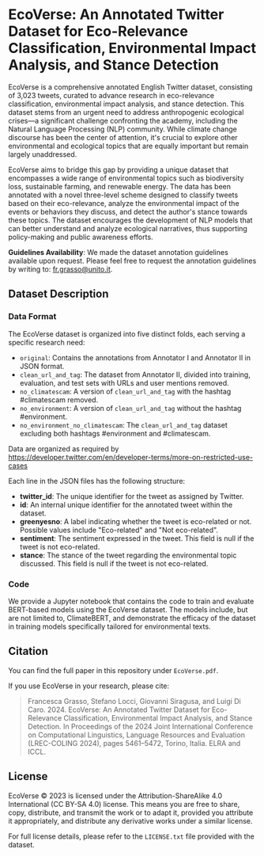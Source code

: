 # EcoVerse: An Annotated Twitter Dataset for Eco-Relevance Classification, Environmental Impact Analysis, and Stance Detection

EcoVerse is a comprehensive annotated English Twitter dataset, consisting of 3,023 tweets, curated to advance research 
in eco-relevance classification, environmental impact analysis, and stance detection. This dataset stems from an urgent 
need to address anthropogenic ecological crises—a significant challenge confronting the academy, including the Natural 
Language Processing (NLP) community. While climate change discourse has been the center of attention, it's crucial 
to explore other environmental and ecological topics that are equally important but remain largely unaddressed.

EcoVerse aims to bridge this gap by providing a unique dataset that encompasses a wide range of environmental topics 
such as biodiversity loss, sustainable farming, and renewable energy. The data has been annotated with a novel 
three-level scheme designed to classify tweets based on their eco-relevance, analyze the environmental impact of 
the events or behaviors they discuss, and detect the author's stance towards these topics. The dataset encourages 
the development of NLP models that can better understand and analyze ecological narratives, thus supporting 
policy-making and public awareness efforts.

**Guidelines Availability**: We made the dataset annotation guidelines available upon request. Please feel free to request the annotation guidelines by writing to: fr.grasso@unito.it.

## Dataset Description

### Data Format
The EcoVerse dataset is organized into five distinct folds, each serving a specific research need:

- `original`: Contains the annotations from Annotator I and Annotator II in JSON format.
- `clean_url_and_tag`: The dataset from Annotator II, divided into training, evaluation, and test sets with URLs and user mentions removed.
- `no_climatescam`: A version of `clean_url_and_tag` with the hashtag #climatescam removed.
- `no_environment`: A version of `clean_url_and_tag` without the hashtag #environment.
- `no_environment_no_climatescam`: The `clean_url_and_tag` dataset excluding both hashtags #environment and #climatescam.

Data are organized as required by https://developer.twitter.com/en/developer-terms/more-on-restricted-use-cases

Each line in the JSON files has the following structure:

- **twitter_id**: The unique identifier for the tweet as assigned by Twitter.
- **id**: An internal unique identifier for the annotated tweet within the dataset.
- **greenyesno**: A label indicating whether the tweet is eco-related or not. Possible values include "Eco-related" and "Not eco-related".
- **sentiment**: The sentiment expressed in the tweet. This field is null if the tweet is not eco-related.
- **stance**: The stance of the tweet regarding the environmental topic discussed. This field is null if the tweet is not eco-related.

### Code
We provide a Jupyter notebook that contains the code to train and evaluate BERT-based models using the EcoVerse dataset. 
The models include, but are not limited to, ClimateBERT, and demonstrate the efficacy of the dataset in training models
specifically tailored for environmental texts.

## Citation
You can find the full paper in this repository under `EcoVerse.pdf`.

If you use EcoVerse in your research, please cite:

> Francesca Grasso, Stefano Locci, Giovanni Siragusa, and Luigi Di Caro. 2024. EcoVerse: An Annotated Twitter Dataset for Eco-Relevance Classification, Environmental Impact Analysis, and Stance Detection. In Proceedings of the 2024 Joint International Conference on Computational Linguistics, Language Resources and Evaluation (LREC-COLING 2024), pages 5461–5472, Torino, Italia. ELRA and ICCL.

## License
EcoVerse © 2023 is licensed under the Attribution-ShareAlike 4.0 International (CC BY-SA 4.0) license. This means you 
are free to share, copy, distribute, and transmit the work or to adapt it, provided you attribute it appropriately, 
and distribute any derivative works under a similar license.

For full license details, please refer to the `LICENSE.txt` file provided with the dataset.
